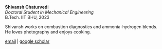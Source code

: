 **Shivansh Chaturvedi**  
*Doctoral Student in Mechanical Engineering*  
B.Tech. IIT BHU, 2023

Shivansh works on combustion diagnostics and ammonia-hydrogen blends. He loves photography and enjoys cooking.

[email](mailto:shivans1@stanford.edu) \| [google scholar](https://scholar.google.com/citations?user=LFR1KKoAAAAJ)